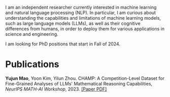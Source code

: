 I am an independent researcher currently interested in machine learning and natural language processing (NLP). In particular, I am curious about understanding the capabilities and limitations of machine learning models, such as large language models (LLMs), as well as their cognitive differences from humans, in order to deploy them for various applications in science and engineering. 

I am looking for PhD positions that start in Fall of 2024.

# Publications

**Yujun Mao**, Yoon Kim, Yilun Zhou. CHAMP: A Competition-Level Dataset for Fine-Grained Analyses of LLMs' Mathematical Reasoning Capabilities, *NeurIPS MATH-AI Workshop*, 2023. [\[Paper PDF\]](https://mathai2023.github.io/papers/14.pdf)
